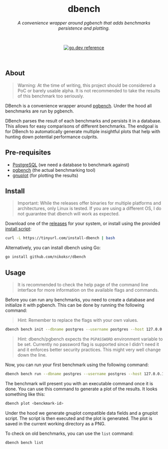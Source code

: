 <div align="center">

&nbsp;
<h1>dbench</h1>
<p><i>A convenience wrapper around pgbench that adds benchmarks persistence and plotting.</i></p>

&nbsp;

[![go.dev reference](https://img.shields.io/badge/go.dev-reference-007d9c?logo=go&logoColor=white&style=flat)](https://pkg.go.dev/github.com/nikoksr/dbench)
</div>

&nbsp;
## About <a id="about"></a>

> Warning: At the time of writing, this project should be considered a PoC or barely usable alpha. It is not recommended to take the results of this benchmark too seriously.

DBench is a convenience wrapper around [pgbench](https://www.postgresql.org/docs/current/pgbench.html). Under the hood all benchmarks are run by pgbench.

DBench parses the result of each benchmarks and persists it in a database. This allows for easy comparisons of different benchmarks. The endgoal is for DBench to automatically generate multiple insightful plots that help with hunting down potential performance culprits.

## Pre-requisites <a id="prerequisites"></a>

- [PostgreSQL](https://www.postgresql.org/) (we need a database to benchmark against)
- [pgbench](https://www.postgresql.org/docs/current/pgbench.html) (the actual benchmarking tool)
- [gnuplot](http://www.gnuplot.info/) (for plotting the results)

## Install <a id="install"></a>

> Important: While the releases offer binaries for multiple platforms and architectures, only Linux is tested. If you are using a different OS, I do not guarantee that dbench will work as expected.

Download one of the [releases](https://github.com/nikoksr/dbench/releases) for your system, or install using the provided [install script](scripts/install.sh):

```sh
curl -L https://tinyurl.com/install-dbench | bash
```

Alternatively, you can install dbench using Go:

```sh
go install github.com/nikoksr/dbench
```

## Usage <a id="usage"></a>

> It is recommended to check the help page of the command line interface for more information on the available flags and commands.

Before you can run any benchmarks, you need to create a database and initialize it with pgbench. This can be done by running the following command:

> Hint: Remember to replace the flags with your own values.

```sh
dbench bench init --dbname postgres --username postgres --host 127.0.0.1 --port 5432
```

> Hint: dbench/pgbench expects the `PGPASSWORD` environment variable to be set. Currently no password flag is supported since I didn't need it and it enforces better security practices. This might very well change down the line.

Now, you can run your first benchmark using the following command:

```sh
dbench bench run --dbname postgres --username postgres --host 127.0.0.1 --port 5432
```

The benchmark will present you with an executable command once it is done. You can use this command to generate a plot of the results. It looks something like this:

```sh
dbench plot <benckmark-id>
```

Under the hood we generate gnuplot compatible data fields and a gnuplot script. The script is then executed and the plot is generated. The plot is saved in the current working directory as a PNG.

To check on old benchmarks, you can use the `list` command:

```sh
dbench bench list
```

